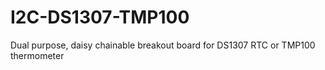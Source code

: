 I2C-DS1307-TMP100
=================

Dual purpose, daisy chainable breakout board for DS1307 RTC or TMP100 thermometer
